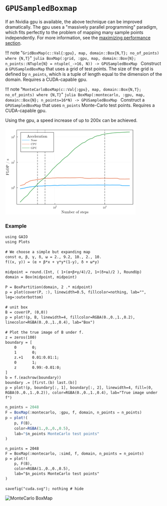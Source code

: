 # `GPUSampledBoxmap`

If an Nvidia gpu is available, the above technique can be improved dramatically. The gpu uses a "massively parallel programming" paradigm, which fits perfectly to the problem of mapping many sample points independently. For more information, see the [maximizing performance section](https://gaioguys.github.io/GAIO.jl/cuda/).

!!! note "`GridBoxMap(c::Val{:gpu}, map, domain::Box{N,T}; no_of_points) where {N,T}`"
    ```julia
    BoxMap(:grid, :gpu, map, domain::Box{N}; n_points::NTuple{N} = ntuple(_->16, N)) -> GPUSampledBoxMap
    ```
    Construct a `GPUSampledBoxMap` that uses a grid of test points. 
    The size of the grid is defined by `n_points`, which is 
    a tuple of length equal to the dimension of the domain. 
    Requires a CUDA-capable gpu. 

!!! note "`MonteCarloBoxMap(c::Val{:gpu}, map, domain::Box{N,T}; no_of_points) where {N,T}`"
    ```julia
    BoxMap(:montecarlo, :gpu, map, domain::Box{N}; n_points=16*N) -> GPUSampledBoxMap
    ```
    Construct a `GPUSampledBoxMap` that uses `n_points` 
    Monte-Carlo test points. 
    Requires a CUDA-capable gpu. 


Using the gpu, a speed increase of up to 200x can be achieved. 

![performance metrics](../assets/flops_gpu_loglog.png)

### Example

```@setup 1
using GAIO
using Plots

# We choose a simple but expanding map
const α, β, γ, δ, ω = 2., 9.2, 10., 2., 10.
f((x, y)) = (α + β*x + γ*y*(1-y), δ + ω*y)

midpoint = round.(Int, ( 1+(α+β+γ/4)/2, 1+(δ+ω)/2 ), RoundUp)
domain = Box(midpoint, midpoint)

P = BoxPartition(domain, 2 .* midpoint)
p = plot(cover(P, :), linewidth=0.5, fillcolor=nothing, lab="", leg=:outerbottom)

# unit box
B = cover(P, (0,0))
p = plot!(p, B, linewidth=4, fillcolor=RGBA(0.,0.,1.,0.2), linecolor=RGBA(0.,0.,1.,0.4), lab="Box")

# Plot the true image of B under f.
z = zeros(100)
boundary = [
    0       0;
    1       0;
    z.+1    0.01:0.01:1;
    0       1;
    z       0.99:-0.01:0;
]
b = f.(eachrow(boundary))
boundary .= [first.(b) last.(b)]
p = plot!(p, boundary[:, 1], boundary[:, 2], linewidth=4, fill=(0, RGBA(0.,0.,1.,0.2)), color=RGBA(0.,0.,1.,0.4), lab="True image under f")
```

```julia
n_points = 2048
F = BoxMap(:montecarlo, :gpu, f, domain, n_points = n_points)
p = plot!(
    p, F(B), 
    color=RGBA(1.,0.,0.,0.5), 
    lab="$n_points MonteCarlo test points"
)
```

```@setup 1
n_points = 2048
F = BoxMap(:montecarlo, :simd, f, domain, n_points = n_points)
p = plot!(
    p, F(B), 
    color=RGBA(1.,0.,0.,0.5), 
    lab="$n_points MonteCarlo test points"
)

savefig("cuda.svg"); nothing # hide
```

![MonteCarlo BoxMap](cuda.svg)

